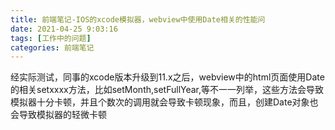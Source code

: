 ```yaml
---
title: 前端笔记-IOS的xcode模拟器，webview中使用Date相关的性能问
date: 2021-04-25 9:03:16
tags: [工作中的问题]
categories: 前端笔记
---
```

经实际测试，同事的xcode版本升级到11.x之后，webview中的html页面使用Date的相关setxxxx方法，比如setMonth,setFullYear,等不一一列举，这些方法会导致模拟器十分卡顿，并且个数次的调用就会导致卡顿现象，而且，创建Date对象也会导致模拟器的轻微卡顿